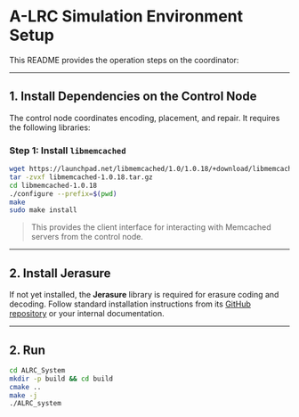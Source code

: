 # A-LRC Simulation Environment Setup

This README provides the operation steps on the coordinator:

---

## 1. Install Dependencies on the Control Node

The control node coordinates encoding, placement, and repair. It requires the following libraries:

### Step 1: Install `libmemcached`

```bash
wget https://launchpad.net/libmemcached/1.0/1.0.18/+download/libmemcached-1.0.18.tar.gz
tar -zvxf libmemcached-1.0.18.tar.gz
cd libmemcached-1.0.18
./configure --prefix=$(pwd)
make
sudo make install
```

> This provides the client interface for interacting with Memcached servers from the control node.

---

## 2. Install Jerasure

If not yet installed, the **Jerasure** library is required for erasure coding and decoding. Follow standard installation instructions from its [GitHub repository](https://github.com/tsuraan/Jerasure) or your internal documentation.

---

## 2. Run
```bash
cd ALRC_System
mkdir -p build && cd build
cmake ..
make -j
./ALRC_system
```


